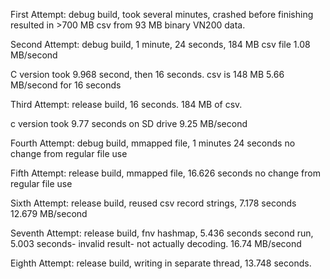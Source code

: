 First Attempt:
debug build, took several minutes, crashed before finishing
resulted in >700 MB csv from 93 MB binary VN200 data.

Second Attempt:
debug build, 1 minute, 24 seconds, 184 MB csv file
1.08 MB/second

C version took 9.968 second, then 16 seconds. csv is 148 MB
5.66 MB/second for 16 seconds

Third Attempt:
release build, 16 seconds. 184 MB of csv.

c version took 9.77 seconds on SD drive
9.25 MB/second

Fourth Attempt:
debug build, mmapped file, 1 minutes 24 seconds
no change from regular file use

Fifth Attempt:
release build, mmapped file, 16.626 seconds
no change from regular file use

Sixth Attempt:
release build, reused csv record strings, 7.178 seconds
12.679 MB/second

Seventh Attempt:
release build, fnv hashmap, 5.436 seconds
second run, 5.003 seconds- invalid result- not actually decoding.
16.74 MB/second

Eighth Attempt:
release build, writing in separate thread, 13.748 seconds.
